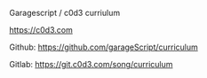 Garagescript / c0d3 curriulum

https://c0d3.com

Github:
https://github.com/garageScript/curriculum

Gitlab:
https://git.c0d3.com/song/curriculum

